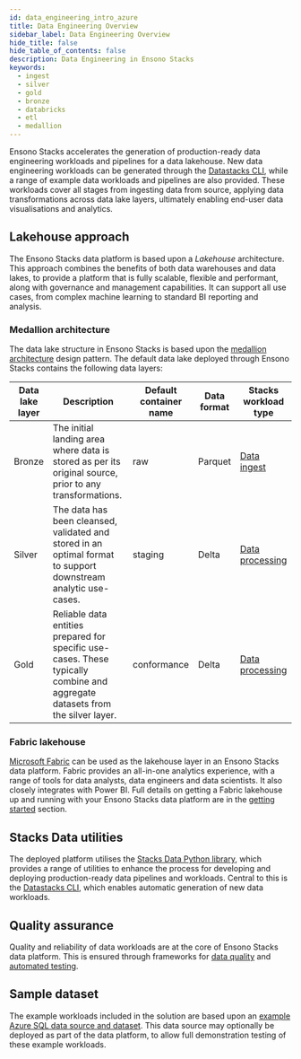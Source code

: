 ```yaml
---
id: data_engineering_intro_azure
title: Data Engineering Overview
sidebar_label: Data Engineering Overview
hide_title: false
hide_table_of_contents: false
description: Data Engineering in Ensono Stacks
keywords:
  - ingest
  - silver
  - gold
  - bronze
  - databricks
  - etl
  - medallion
---
```


Ensono Stacks accelerates the generation of production-ready data engineering workloads and pipelines for a data lakehouse. New data engineering workloads can be generated through the [Datastacks CLI](#stacks-data-utilities), while a range of example data workloads and pipelines are also provided. These workloads cover all stages from ingesting data from source, applying data transformations across data lake layers, ultimately enabling end-user data visualisations and analytics.

## Lakehouse approach

The Ensono Stacks data platform is based upon a _Lakehouse_ architecture. This approach combines the benefits of both data warehouses and data lakes, to provide a platform that is fully scalable, flexible and performant, along with governance and management capabilities. It can support all use cases, from complex machine learning to standard BI reporting and analysis.

### Medallion architecture

The data lake structure in Ensono Stacks is based upon the
[medallion architecture](https://www.databricks.com/glossary/medallion-architecture) design pattern. The default data lake deployed through Ensono Stacks contains the following data layers:

| Data lake layer | Description | Default container name | Data format | Stacks workload type |
| ------------- | ------------- | ------------- | ------------- | ------------- |
| Bronze | The initial landing area where data is stored as per its original source, prior to any transformations. | raw | Parquet | [Data ingest](./ingest_data_azure.md) |
| Silver | The data has been cleansed, validated and stored in an optimal format to support downstream analytic use-cases. | staging | Delta | [Data processing](./data_processing.md) |
| Gold | Reliable data entities prepared for specific use-cases. These typically combine and aggregate datasets from the silver layer. | conformance | Delta | [Data processing](./data_processing.md) |

### Fabric lakehouse

[Microsoft Fabric](https://learn.microsoft.com/en-us/fabric/) can be used as the lakehouse layer in an Ensono Stacks data platform. Fabric provides an all-in-one analytics experience, with a range of tools for data analysts, data engineers and data scientists. It also closely integrates with Power BI. Full details on getting a Fabric lakehouse up and running with your Ensono Stacks data platform are in the [getting started](../getting_started/fabric_deployment_guide.md) section.

## Stacks Data utilities

The deployed platform utilises the [Stacks Data Python library](./stacks_data_utilities.md), which provides a range of utilities to enhance the process for developing and deploying production-ready data pipelines and workloads. Central to this is the [Datastacks CLI](./datastacks.md), which enables automatic generation of new data workloads.

## Quality assurance

Quality and reliability of data workloads are at the core of Ensono Stacks data platform. This is ensured through frameworks for [data quality](./data_quality_azure.md) and [automated testing](./testing_data_azure.md).

## Sample dataset

The example workloads included in the solution are based upon an
[example Azure SQL data source and dataset](../getting_started/example_data_source.md). This data source may optionally
be deployed as part of the data platform, to allow full demonstration testing of these example workloads.
